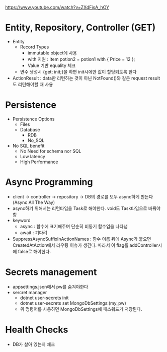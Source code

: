 https://www.youtube.com/watch?v=ZXdFisA_hOY

# Entity, Repository, Controller (GET)
* Entity
    * Record Types
        * immutable object에 사용
        * with 지원 : Item potion2 = potion1 with { Price = 12 };
        * Value 기반 equality 체크
    * 변수 생성시 {get; init;}을 하면 init시에만 값이 할당되도록 한다
* ActionResult : data만 리턴하는 것이 아닌 NotFound()와 같은 request result도 리턴해야할 때 사용

# Persistence
* Persistence Options
    * Files
    * Database
        * RDB
        * No_SQL
* No SQL benefit
    * No Need for schema nor SQL
    * Low latency
    * High Performance

# Async Programming
* client -> controller -> repository -> DB의 경로를 모두 async하게 만든다 (Async All The Way)
* async하기 위해서는 리턴타입을 Task<R>로 해야한다. void도 Task타입으로 바꿔야 함
* keyword
    * async : 함수에 표기해주며 단순히 비동기 함수임을 나타냄
    * await : 기다려
* SuppressAsyncSuffixInActionNames : 함수 이름 뒤에 Async가 붙으면 CreatedAtAction에서 라우팅 이슈가 생긴다. 따라서 이 flag를 addController시에 false로 해야한다.

# Secrets management
* appsettings.json에서 pw를 숨겨야한다
* sercret manager
    * dotnet user-secrets init
    * dotnet user-secrets set MongoDbSettings:(my_pw)
    * 위 명령어를 사용하면 MongoDbSettings에 패스워드가 저장된다.
    

# Health Checks
* DB가 살아 있는지 체크
